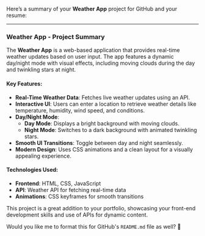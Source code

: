 Here’s a summary of your **Weather App** project for GitHub and your resume:

---

### **Weather App - Project Summary**  
The **Weather App** is a web-based application that provides real-time weather updates based on user input. The app features a dynamic day/night mode with visual effects, including moving clouds during the day and twinkling stars at night.  

#### **Key Features:**  
- **Real-Time Weather Data**: Fetches live weather updates using an API.  
- **Interactive UI**: Users can enter a location to retrieve weather details like temperature, humidity, wind speed, and conditions.  
- **Day/Night Mode**:  
  - **Day Mode**: Displays a bright background with moving clouds.  
  - **Night Mode**: Switches to a dark background with animated twinkling stars.  
- **Smooth UI Transitions**: Toggle between day and night seamlessly.  
- **Modern Design**: Uses CSS animations and a clean layout for a visually appealing experience.  

#### **Technologies Used:**  
- **Frontend**: HTML, CSS, JavaScript  
- **API**: Weather API for fetching real-time data  
- **Animations**: CSS keyframes for smooth transitions  

This project is a great addition to your portfolio, showcasing your front-end development skills and use of APIs for dynamic content.

Would you like me to format this for GitHub's `README.md` file as well? 🚀
